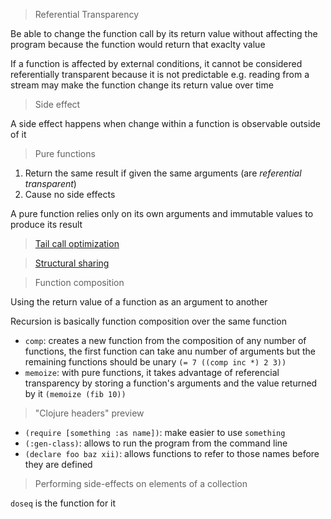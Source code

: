 > Referential Transparency

Be able to change the function call by its return value without affecting the program because the function would return that exaclty value

If a function is affected by external conditions, it cannot be considered referentially transparent because it is not predictable e.g. reading from a stream may make the function change its return value over time

> Side effect

A side effect happens when change within a function is observable outside of it

> Pure functions

1. Return the same result if given the same arguments (are *referential transparent*)
2. Cause no side effects

A pure function relies only on its own arguments and immutable values to produce its result

> [Tail call optimization](https://en.wikipedia.org/wiki/Tail_call)

> [Structural sharing](https://hypirion.com/musings/understanding-persistent-vector-pt-1)

> Function composition

Using the return value of a function as an argument to another

Recursion is basically function composition over the same function

* `comp`: creates a new function from the composition of any number of functions, the first function can take anu number of arguments but the remaining functions should be unary `(= 7 ((comp inc *) 2 3))`
* `memoize`: with pure functions, it takes advantage of referencial transparency by storing a function's arguments and the value returned by it `(memoize (fib 10))`

> "Clojure headers" preview

* `(require [something :as name])`: make easier to use `something`
* `(:gen-class)`: allows to run the program from the command line
* `(declare foo baz xii)`: allows functions to refer to those names before they are defined

> Performing side-effects on elements of a collection

`doseq` is the function for it